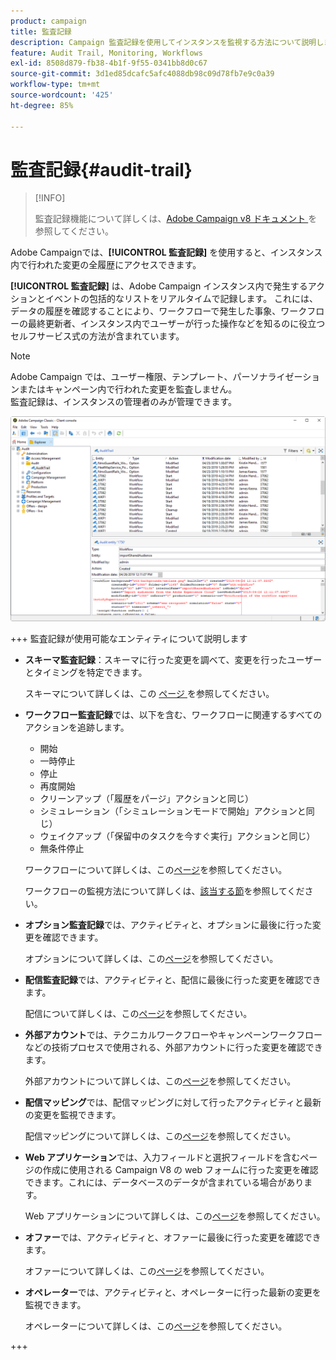 ```yaml
---
product: campaign
title: 監査記録
description: Campaign 監査記録を使用してインスタンスを監視する方法について説明します
feature: Audit Trail, Monitoring, Workflows
exl-id: 8508d879-fb38-4b1f-9f55-0341bb8d0c67
source-git-commit: 3d1ed85dcafc5afc4088db98c09d78fb7e9c0a39
workflow-type: tm+mt
source-wordcount: '425'
ht-degree: 85%

---
```


# 監査記録{#audit-trail}

>[!INFO]
>
>監査記録機能について詳しくは、[Adobe Campaign v8 ドキュメント ](https://experienceleague.adobe.com/ja/docs/campaign/campaign-v8/analytics/audit-trail) を参照してください。

Adobe Campaignでは、**[!UICONTROL 監査記録]** を使用すると、インスタンス内で行われた変更の全履歴にアクセスできます。

**[!UICONTROL 監査記録]** は、Adobe Campaign インスタンス内で発生するアクションとイベントの包括的なリストをリアルタイムで記録します。 これには、データの履歴を確認することにより、ワークフローで発生した事象、ワークフローの最終更新者、インスタンス内でユーザーが行った操作などを知るのに役立つセルフサービス式の方法が含まれています。

>[!NOTE]
>
>Adobe Campaign では、ユーザー権限、テンプレート、パーソナライゼーションまたはキャンペーン内で行われた変更を監査しません。\
>監査記録は、インスタンスの管理者のみが管理できます。

![](assets/audit_trail_2.png)

+++ 監査記録が使用可能なエンティティについて説明します

* **スキーマ監査記録**：スキーマに行った変更を調べて、変更を行ったユーザーとタイミングを特定できます。

  スキーマについて詳しくは、この [ ページ ](../../configuration/using/data-schemas.md) を参照してください。

* **ワークフロー監査記録**&#x200B;では、以下を含む、ワークフローに関連するすべてのアクションを追跡します。

   * 開始
   * 一時停止
   * 停止
   * 再度開始
   * クリーンアップ（「履歴をパージ」アクションと同じ）
   * シミュレーション（「シミュレーションモードで開始」アクションと同じ）
   * ウェイクアップ（「保留中のタスクを今すぐ実行」アクションと同じ）
   * 無条件停止

  ワークフローについて詳しくは、この[ページ](../../workflow/using/about-workflows.md)を参照してください。

  ワークフローの監視方法について詳しくは、[該当する節](../../workflow/using/monitoring-workflow-execution.md)を参照してください。

* **オプション監査記録**&#x200B;では、アクティビティと、オプションに最後に行った変更を確認できます。

  オプションについて詳しくは、この[ページ](../../installation/using/configuring-campaign-options.md)を参照してください。

* **配信監査記録**&#x200B;では、アクティビティと、配信に最後に行った変更を確認できます。

  配信について詳しくは、この[ページ](../../delivery/using/communication-channels.md)を参照してください。

* **外部アカウント**&#x200B;では、テクニカルワークフローやキャンペーンワークフローなどの技術プロセスで使用される、外部アカウントに行った変更を確認できます。

  外部アカウントについて詳しくは、この[ページ](../../installation/using/external-accounts.md)を参照してください。

* **配信マッピング**&#x200B;では、配信マッピングに対して行ったアクティビティと最新の変更を監視できます。

  配信マッピングについて詳しくは、この[ページ](../../configuration/using/target-mapping.md)を参照してください。

* **Web アプリケーション**&#x200B;では、入力フィールドと選択フィールドを含むページの作成に使用される Campaign V8 の web フォームに行った変更を確認できます。これには、データベースのデータが含まれている場合があります。

  Web アプリケーションについて詳しくは、この[ページ](../../web/using/about-web-applications.md)を参照してください。

* **オファー**&#x200B;では、アクティビティと、オファーに最後に行った変更を確認できます。

  オファーについて詳しくは、この[ページ](../../interaction/using/interaction-and-offer-management.md)を参照してください。

* **オペレーター**&#x200B;では、アクティビティと、オペレーターに行った最新の変更を監視できます。

  オペレーターについて詳しくは、この[ページ](../../platform/using/access-management-operators.md)を参照してください。

+++
